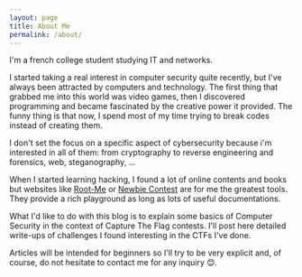 ```yaml
---
layout: page
title: About Me
permalink: /about/
---
```


I'm a french college student studying IT and networks.

I started taking a real interest in computer security quite recently, but I've always been attracted by computers and technology. The first thing that grabbed me into this world was video games, then I discovered programming and became fascinated by the creative power it provided. The funny thing is that now, I spend most of my time trying to break codes instead of creating them.  

I don't set the focus on a specific aspect of cybersecurity because i'm interested in all of them: from cryptography to reverse engineering and forensics, web, steganography, ...

When I started learning hacking, I found a lot of online contents and books but websites like [Root-Me](https://root-me.org) or [Newbie Contest](https://newbiecontest.org) are for me the greatest tools.
They provide a rich playground as long as lots of useful documentations.

What I'd like to do with this blog is to explain some basics of Computer Security in the context of Capture The Flag contests. I'll post here detailed write-ups of challenges I found interesting in the CTFs I've done.

Articles will be intended for beginners so I'll try to be very explicit and, of course, do not hesitate to contact me for any inquiry :blush:.
